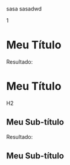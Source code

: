 sasa
sasadwd

1
# Meu Título
Resultado: <h1>Meu Título</h1>

H2
## Meu Sub-título
Resultado: <h2>Meu Sub-título</h2>


